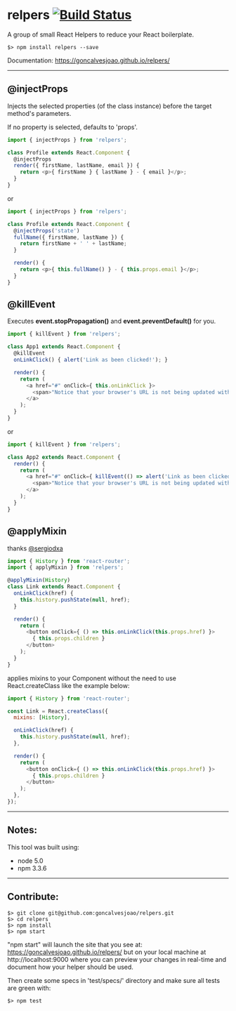 # relpers [![Build Status](https://travis-ci.org/goncalvesjoao/relpers.svg?branch=1.2)](https://travis-ci.org/goncalvesjoao/relpers)
A group of small React Helpers to reduce your React boilerplate.

```
$> npm install relpers --save
```

Documentation: https://goncalvesjoao.github.io/relpers/

---

## @injectProps

Injects the selected properties (of the class instance) before the target method's parameters.

If no property is selected, defaults to 'props'.

```javascript
import { injectProps } from 'relpers';

class Profile extends React.Component {
  @injectProps
  render({ firstName, lastName, email }) {
    return <p>{ firstName } { lastName } - { email }</p>;
  }
}
```
or
```javascript
import { injectProps } from 'relpers';

class Profile extends React.Component {
  @injectProps('state')
  fullName({ firstName, lastName }) {
    return firstName + ' ' + lastName;
  }

  render() {
    return <p>{ this.fullName() } - { this.props.email }</p>;
  }
}
```

## @killEvent

Executes **event.stopPropagation()** and **event.preventDefault()** for you.

```javascript
import { killEvent } from 'relpers';

class App1 extends React.Component {
  @killEvent
  onLinkClick() { alert('Link as been clicked!'); }

  render() {
    return (
      <a href="#" onClick={ this.onLinkClick }>
        <span>"Notice that your browser's URL is not being updated with '#' in it."</span>
      </a>
    );
  }
}
```
or
```javascript
import { killEvent } from 'relpers';

class App2 extends React.Component {
  render() {
    return (
      <a href="#" onClick={ killEvent(() => alert('Link as been clicked!')) }>
        <span>"Notice that your browser's URL is not being updated with '#' in it."</span>
      </a>
    );
  }
}
```

## @applyMixin

thanks [@sergiodxa](https://github.com/sergiodxa)
```javascript
import { History } from 'react-router';
import { applyMixin } from 'relpers';

@applyMixin(History)
class Link extends React.Component {
  onLinkClick(href) {
    this.history.pushState(null, href);
  }

  render() {
    return (
      <button onClick={ () => this.onLinkClick(this.props.href) }>
        { this.props.children }
      </button>
    );
  }
}
```
applies mixins to your Component without the need to use React.createClass like the example below:
```javascript
import { History } from 'react-router';

const Link = React.createClass({
  mixins: [History],

  onLinkClick(href) {
    this.history.pushState(null, href);
  },

  render() {
    return (
      <button onClick={ () => this.onLinkClick(this.props.href) }>
        { this.props.children }
      </button>
    );
  },
});
```

---

## Notes:
This tool was built using:
- node 5.0
- npm 3.3.6

---

## Contribute:
```
$> git clone git@github.com:goncalvesjoao/relpers.git
$> cd relpers
$> npm install
$> npm start
```
"npm start" will launch the site that you see at: https://goncalvesjoao.github.io/relpers/ but on your local machine at http://localhost:9000
where you can preview your changes in real-time and document how your helper should be used.

Then create some specs in 'test/specs/' directory and make sure all tests are green with:
```
$> npm test
```
